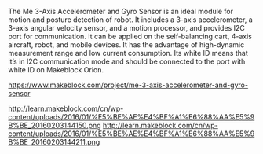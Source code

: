 The Me 3-Axis Accelerometer and Gyro Sensor is an ideal module for motion and posture detection of robot. It includes a 3-axis accelerometer, a 3-axis angular velocity sensor, and a motion processor, and provides I2C port for communication. It can be applied on the self-balancing cart, 4-axis aircraft, robot, and mobile devices. It has the advantage of high-dynamic measurement range and low current consumption. Its white ID means that it’s in I2C communication mode and should be connected to the port with white ID on Makeblock Orion.

https://www.makeblock.com/project/me-3-axis-accelerometer-and-gyro-sensor

http://learn.makeblock.com/cn/wp-content/uploads/2016/01/%E5%BE%AE%E4%BF%A1%E6%88%AA%E5%9B%BE_20160203144150.png
http://learn.makeblock.com/cn/wp-content/uploads/2016/01/%E5%BE%AE%E4%BF%A1%E6%88%AA%E5%9B%BE_20160203144211.png
